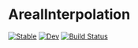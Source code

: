 # ArealInterpolation

[![Stable](https://img.shields.io/badge/docs-stable-blue.svg)](https://JuliaGeo.github.io/ArealInterpolation.jl/stable/)
[![Dev](https://img.shields.io/badge/docs-dev-blue.svg)](https://JuliaGeo.github.io/ArealInterpolation.jl/dev/)
[![Build Status](https://github.com/JuliaGeo/ArealInterpolation.jl/actions/workflows/CI.yml/badge.svg?branch=main)](https://github.com/JuliaGeo/ArealInterpolation.jl/actions/workflows/CI.yml?query=branch%3Amain)

